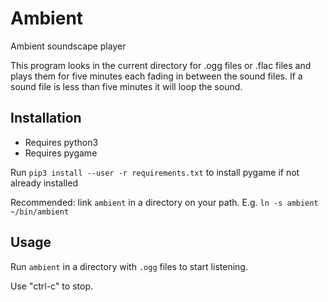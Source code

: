 # Ambient

Ambient soundscape player

This program looks in the current directory for .ogg files or .flac files and
plays them for five minutes each fading in between the sound files. If a sound
file is less than five minutes it will loop the sound.

## Installation

 - Requires python3
 - Requires pygame

Run `pip3 install --user -r requirements.txt` to install pygame if not already installed

Recommended: link `ambient` in a directory on your path. E.g. `ln -s ambient ~/bin/ambient`

## Usage

Run `ambient` in a directory with `.ogg` files to start listening.

Use "ctrl-c" to stop.
